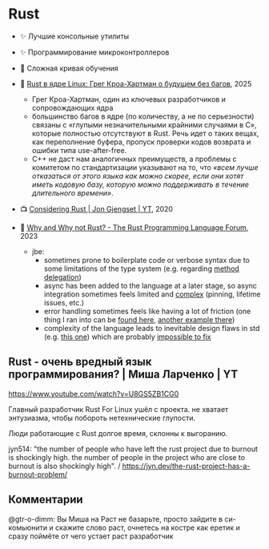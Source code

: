 # Rust

- :sparkles: Лучшие консольные утилиты
- :sparkles: Программирование микроконтроллеров
- :microbe: Сложная кривая обучения

- :newspaper: [Rust в ядре Linux: Грег Кроа-Хартман о будущем без багов](https://proglib.io/p/eto-vyigrysh-dlya-vseh-pochemu-klyuchevoy-razrabotchik-linux-bolshe-ne-hochet-pisat-na-c-2025-02-26), 2025
	- Грег Кроа-Хартман, один из ключевых разработчиков и сопровождающих ядра
	- большинство багов в ядре (по количеству, а не по серьезности) связаны с «глупыми незначительными крайними случаями в C», которые полностью отсутствуют в Rust. Речь идет о таких вещах, как переполнение буфера, пропуск проверки кодов возврата и ошибки типа use-after-free.
	- C++ не даст нам аналогичных преимуществ, а проблемы с комитетом по стандартизации указывают на то, что _«всем лучше отказаться от этого языка как можно скорее, если они хотят иметь кодовую базу, которую можно поддерживать в течение длительного времени»_.

- :tv: [Considering Rust | Jon Gjengset | YT](https://www.youtube.com/watch?v=DnT-LUQgc7s), 2020

- :speech_balloon: [Why and Why not Rust? - The Rust Programming Language Forum](https://users.rust-lang.org/t/why-and-why-not-rust/98354), 2023
	- jbe:
		- sometimes prone to boilerplate code or verbose syntax due to some limitations of the type system (e.g. regarding [method delegation](https://users.rust-lang.org/t/implementing-trait-by-forwarding-all-trait-methods-to-inner-value/63725))
		- async has been added to the language at a later stage, so async integration sometimes feels limited and [complex](https://users.rust-lang.org/t/pin-unpin-sometimes-feels-slapped-on-top-of-an-existing-language/65944) (pinning, lifetime issues, etc.)
		- error handling sometimes feels like having a lot of friction (one thing I ran into can be [found here](https://users.rust-lang.org/t/error-cannot-be-sent-shared-between-threads-safely/91455), [another example there](https://users.rust-lang.org/t/error-cannot-be-sent-shared-between-threads-safely/91455))
		- complexity of the language leads to inevitable design flaws in std (e.g. [this one](https://internals.rust-lang.org/t/semantics-of-asref/17016?u=jbe)) which are probably [impossible to fix](https://internals.rust-lang.org/t/rusts-complexity-rusts-stability-policy/16946?u=jbe)

## Rust - очень вредный язык программирования? | Миша Ларченко | YT

https://www.youtube.com/watch?v=U8GS5ZB1CG0

Главный разработчик Rust For Linux ушёл с проекта. не хватает энтузиазма, чтобы побороть нетехнические глупости.

Люди работающие с Rust долгое время, склонны к выгоранию.

jyn514: "the number of people who have left the rust project due to burnout is shockingly high. the number of people in the project who are close to burnout is also shockingly high". / https://jyn.dev/the-rust-project-has-a-burnout-problem/

## Комментарии

@gtr-o-dimm: Вы Миша на Раст не базарьте, просто зайдите в си-комьюнити и скажите слово раст, очнетесь на костре как еретик и сразу поймёте от чего устает раст разработчик